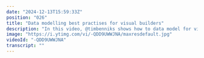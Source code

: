 ```yaml
---
date: "2024-12-13T15:59:33Z"
position: "026"
title: "Data modelling best practises for visual builders"
description: "In this video, @timbenniks shows how to data model for visual experiences in Contentstack. Design data and domain data are meant to be used in a different way. In this video we dive into the differences.\n\nLearn more in our academy: https://contentstack.com/academy\nTalk to us on Discord: https://community.contentstack.com/\nTry Contentstack for free: https://www.contentstack.com/try-for-free"
image: "https://i.ytimg.com/vi/-QDD9UWWJNA/maxresdefault.jpg"
videoId: "-QDD9UWWJNA"
transcript: ""
---
```


